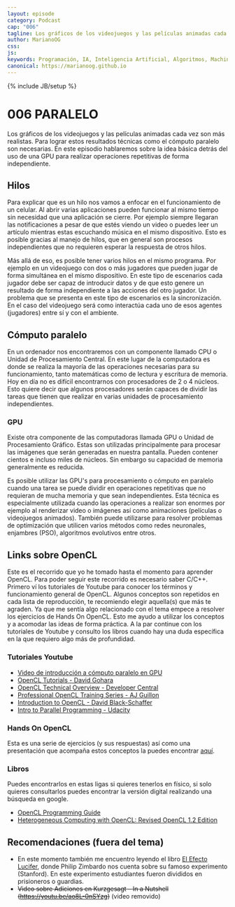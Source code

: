 ```yaml
---
layout: episode
category: Podcast
cap: "006"
tagline: Los gráficos de los videojuegos y las películas animadas cada vez son más realistas. Para lograr estos resultados técnicas como el cómputo paralelo son necesarias. En este episodio hablaremos sobre la idea básica detrás del uso de una GPU para realizar operaciones repetitivas de forma independiente.
author: MarianoOG
css: 
js: 
keywords: Programación, IA, Inteligencia Artificial, Algoritmos, Machine Learning, Ciencia de Datos, Software, marianoog, PodcastAlgoritmos
canonical: https://marianoog.github.io
---
```

{% include JB/setup %}

# 006 PARALELO

Los gráficos de los videojuegos y las películas animadas cada vez son más realistas. Para lograr estos resultados técnicas como el cómputo paralelo son necesarias. En este episodio hablaremos sobre la idea básica detrás del uso de una GPU para realizar operaciones repetitivas de forma independiente.

## Hilos

Para explicar que es un hilo nos vamos a enfocar en el funcionamiento de un celular. Al abrir varias aplicaciones pueden funcionar al mismo tiempo sin necesidad que una aplicación se cierre. Por ejemplo siempre llegaran las notificaciones a pesar de que estés viendo un video o puedes leer un artículo mientras estas escuchando música en el mismo dispositivo. Esto es posible gracias al manejo de hilos, que en general son procesos independientes que no requieren esperar la respuesta de otros hilos.

Más allá de eso, es posible tener varios hilos en el mismo programa. Por ejemplo en un videojuego con dos o más jugadores que pueden jugar de forma simultánea en el mismo dispositivo. En este tipo de escenarios cada jugador debe ser capaz de introducir datos y de que esto genere un resultado de forma independiente a las acciones del otro jugador. Un problema que se presenta en este tipo de escenarios es la sincronización. En el caso del videojuego será como interactúa cada uno de esos agentes (jugadores) entre sí y con el ambiente.

## Cómputo paralelo

En un ordenador nos encontraremos con un componente llamado CPU o Unidad de Procesamiento Central. En este lugar de la computadora es donde se realiza la mayoría de las operaciones necesarias para su funcionamiento, tanto matemáticas como de lectura y escritura de memoria. Hoy en día no es difícil encontrarnos con procesadores de 2 o 4 núcleos. Esto quiere decir que algunos procesadores serán capaces de dividir las tareas que tienen que realizar en varias unidades de procesamiento independientes.

### GPU

Existe otra componente de las computadoras llamada GPU o Unidad de Procesamiento Gráfico. Estas son utilizadas principalmente para procesar las imágenes que serán generadas en nuestra pantalla. Pueden contener cientos e incluso miles de núcleos. Sin embargo su capacidad de memoria generalmente es reducida.

Es posible utilizar las GPU's para procesamiento o cómputo en paralelo cuando una tarea se puede dividir en operaciones repetitivas que no requieran de mucha memoria y que sean independientes. Esta técnica es especialmente utilizada cuando las operaciones a realizar son enormes por ejemplo al renderizar video o imágenes así como animaciones (películas o videojuegos animados). También puede utilizarse para resolver problemas de optimización que utilicen varios métodos como redes neuronales, enjambres (PSO), algoritmos evolutivos entre otros.

## Links sobre OpenCL

Este es el recorrido que yo he tomado hasta el momento para aprender OpenCL. Para poder seguir este recorrido es necesario saber C/C++.  Primero ví los tutoriales de Youtube para conocer los términos y funcionamiento general de OpenCL. Algunos conceptos son repetidos en cada lista de reproducción, te recomiendo elegir aquella(s) que más te agraden. Ya que me sentía algo relacionado con el tema empece a resolver los ejercicios de Hands On OpenCL. Esto me ayudo a utilizar los conceptos y a acomodar las ideas de forma práctica. A la par continue con los tutoriales de Youtube y consulto los libros cuando hay una duda específica en la que requiero algo más de profundidad.

### Tutoriales Youtube

* [Video de introducción a cómputo paralelo en GPU](https://youtu.be/1cHx1baKqq0)
* [OpenCL Tutorials - David Gohara](https://www.youtube.com/playlist?list=PLTfYiv7-a3l7mYEdjk35wfY-KQj5yVXO2)
* [OpenCL Technical Overview - Developer Central](https://www.youtube.com/playlist?list=PLVk9nlso0x0K0pRMzEj0-kbidFBxohTTk)
* [Professional OpenCL Training Series - AJ Guillon](https://www.youtube.com/playlist?list=PLhqBhHU0mKh9zeei8cdnEe4I5e6ZMNlqy)
* [Introduction to OpenCL - David Black-Schaffer](https://www.youtube.com/playlist?list=PLiwt1iVUib9s6vyEqdpcgAq7NBRlp9mAY)
* [Intro to Parallel Programming - Udacity](https://www.youtube.com/playlist?list=PLAwxTw4SYaPnFKojVQrmyOGFCqHTxfdv2)

### Hands On OpenCL

Esta es una serie de ejercicios (y sus respuestas) así como una presentación que acompaña estos conceptos la puedes encontrar [aquí](https://github.com/HandsOnOpenCL).

### Libros

Puedes encontrarlos en estas ligas si quieres tenerlos en físico, si solo quieres consultarlos puedes encontrar la versión digital realizando una búsqueda en google.

* [OpenCL Programming Guide](https://amzn.to/2RU2pfI)
* [Heterogeneous Computing with OpenCL: Revised OpenCL 1.2 Edition](https://amzn.to/2RW51dc)

## Recomendaciones (fuera del tema)

* En este momento también me encuentro leyendo el libro [El Efecto Lucifer](https://amzn.to/2O8CanQ), donde Philip Zimbardo nos cuenta sobre su famoso experimento (Stanford). En este experimento estudiantes fueron divididos en prisioneros o guardias.
* ~~Video sobre Adiciones en Kurzgesagt – In a Nutshell (https://youtu.be/ao8L-0nSYzg)~~ (video removido)
